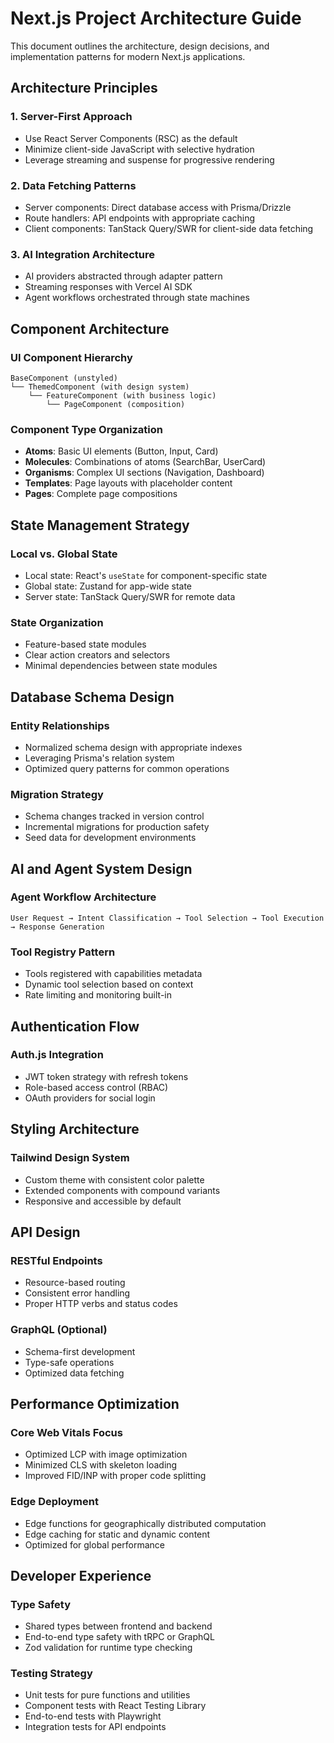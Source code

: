 # Next.js Project Architecture Guide

This document outlines the architecture, design decisions, and implementation patterns for modern Next.js applications.

## Architecture Principles

### 1. Server-First Approach
- Use React Server Components (RSC) as the default
- Minimize client-side JavaScript with selective hydration
- Leverage streaming and suspense for progressive rendering

### 2. Data Fetching Patterns
- Server components: Direct database access with Prisma/Drizzle
- Route handlers: API endpoints with appropriate caching
- Client components: TanStack Query/SWR for client-side data fetching

### 3. AI Integration Architecture
- AI providers abstracted through adapter pattern
- Streaming responses with Vercel AI SDK
- Agent workflows orchestrated through state machines

## Component Architecture

### UI Component Hierarchy
```
BaseComponent (unstyled)
└── ThemedComponent (with design system)
    └── FeatureComponent (with business logic)
        └── PageComponent (composition)
```

### Component Type Organization
- **Atoms**: Basic UI elements (Button, Input, Card)
- **Molecules**: Combinations of atoms (SearchBar, UserCard)
- **Organisms**: Complex UI sections (Navigation, Dashboard)
- **Templates**: Page layouts with placeholder content
- **Pages**: Complete page compositions

## State Management Strategy

### Local vs. Global State
- Local state: React's `useState` for component-specific state
- Global state: Zustand for app-wide state
- Server state: TanStack Query/SWR for remote data

### State Organization
- Feature-based state modules
- Clear action creators and selectors
- Minimal dependencies between state modules

## Database Schema Design

### Entity Relationships
- Normalized schema design with appropriate indexes
- Leveraging Prisma's relation system
- Optimized query patterns for common operations

### Migration Strategy
- Schema changes tracked in version control
- Incremental migrations for production safety
- Seed data for development environments

## AI and Agent System Design

### Agent Workflow Architecture
```
User Request → Intent Classification → Tool Selection → Tool Execution → Response Generation
```

### Tool Registry Pattern
- Tools registered with capabilities metadata
- Dynamic tool selection based on context
- Rate limiting and monitoring built-in

## Authentication Flow

### Auth.js Integration
- JWT token strategy with refresh tokens
- Role-based access control (RBAC)
- OAuth providers for social login

## Styling Architecture

### Tailwind Design System
- Custom theme with consistent color palette
- Extended components with compound variants
- Responsive and accessible by default

## API Design

### RESTful Endpoints
- Resource-based routing
- Consistent error handling
- Proper HTTP verbs and status codes

### GraphQL (Optional)
- Schema-first development
- Type-safe operations
- Optimized data fetching

## Performance Optimization

### Core Web Vitals Focus
- Optimized LCP with image optimization
- Minimized CLS with skeleton loading
- Improved FID/INP with proper code splitting

### Edge Deployment
- Edge functions for geographically distributed computation
- Edge caching for static and dynamic content
- Optimized for global performance

## Developer Experience

### Type Safety
- Shared types between frontend and backend
- End-to-end type safety with tRPC or GraphQL
- Zod validation for runtime type checking

### Testing Strategy
- Unit tests for pure functions and utilities
- Component tests with React Testing Library
- End-to-end tests with Playwright
- Integration tests for API endpoints
